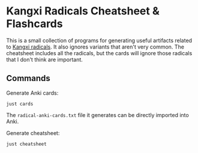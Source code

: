 # Kangxi Radicals Cheatsheet & Flashcards

This is a small collection of programs for generating useful artifacts related to [Kangxi radicals](https://en.wikipedia.org/wiki/Kangxi_radicals). It also ignores variants that aren't very common. The cheatsheet includes all the radicals, but the cards will ignore those radicals that I don't think are important.

## Commands

Generate Anki cards:

    just cards

The `radical-anki-cards.txt` file it generates can be directly imported into Anki.

Generate cheatsheet:

    just cheatsheet

